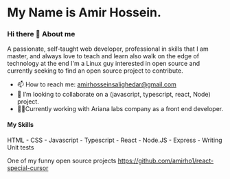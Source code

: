 # My Name is Amir Hossein.

### Hi there 👋 About me

A passionate, self-taught web developer, professional in skills that I am master, and always love
to teach and learn also walk on the edge of technology at the end I'm a Linux guy interested in
open source and currently seeking to find an open source project to contribute.

- 📫 How to reach me: amirhosseinsalighedar@gmail.com
- 👯 I’m looking to collaborate on a (javascript, typescript, react, Node) project.
- 👨‍💻Currently working with Ariana labs company as a front end developer.

#### My Skills

HTML - CSS - Javascript - Typescript - React - Node.JS - Express - Writing Unit tests

One of my funny open source projects https://github.com/amirho1/react-special-cursor

<!--
**amirho1/amirho1** is a ✨ _special_ ✨ repository because its `README.md` (this file) appears on your GitHub profile.

Here are some ideas tgit@github.com:amirho1/amirho1.gito get you started:

- 🔭 I’m currently working on ...
- 🌱 I’m currently learning ...
- 🤔 I’m looking for help with ...
- 💬 Ask me about ...
- 📫 How to reach me: ...
- 😄 Pronouns: ...
- ⚡ Fun fact: ...
-->
